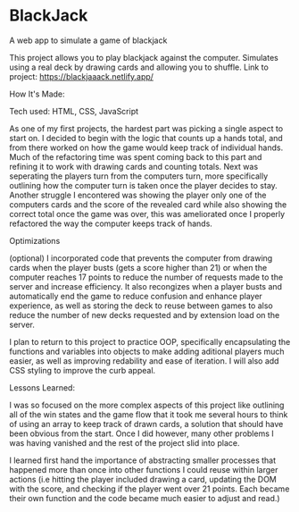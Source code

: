 # BlackJack
A web app to simulate a game of blackjack

This project allows you to play blackjack against the computer. Simulates using a real deck by drawing cards and allowing you to shuffle.
Link to project: https://blackjaaack.netlify.app/

How It's Made:

Tech used: HTML, CSS, JavaScript

As one of my first projects, the hardest part was picking a single aspect to start on. I decided to begin with the logic that counts up a hands total, and from there worked on how the game would keep track of individual hands. Much of the refactoring time was spent coming back to this part and refining it to work with drawing cards and counting totals. Next was seperating the players turn from the computers turn, more specifically outlining how the computer turn is taken once the player decides to stay. Another struggle I encontered was showing the player only one of the computers cards and the score of the revealed card while also showing the correct total once the game was over, this was ameliorated once I properly refactored the way the computer keeps track of hands.

Optimizations

(optional)
I incorporated code that prevents the computer from drawing cards when the player busts (gets a score higher than 21) or when the computer reaches 17 points to reduce the number of requests made to the server and increase efficiency. It also recongizes when a player busts and automatically end the game to reduce confusion and enhance player experience, as well as storing the deck to reuse between games to also reduce the number of new decks requested and by extension load on the server.

I plan to return to this project to practice OOP, specifically encapsulating the functions and variables into objects to make adding aditional players much easier, as well as improving redability and ease of iteration. I will also add CSS styling to improve the curb appeal.

Lessons Learned:

I was so focused on the more complex aspects of this project like outlining all of the win states and the game flow that it took me several hours to think of using an array to keep track of drawn cards, a solution that should have been obvious from the start. Once I did however, many other problems I was having vanished and the rest of the project slid into place. 

I learned first hand the importance of abstracting smaller processes that happened more than once into other functions I could reuse within larger actions (i.e hitting the player included drawing a card, updating the DOM with the score, and checking if the player went over 21 points. Each became their own function and the code became much easier to adjust and read.)
